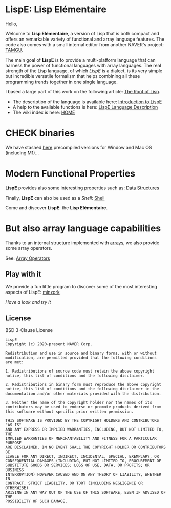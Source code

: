 # LispE: Lisp Elémentaire
  
Hello,

Welcome to __Lisp Elémentaire__, a version of Lisp that is both compact and offers an remarkable variety of functional and array language features. The code also comes with a small internal editor from another NAVER's project: [TAMGU](https://github.com/naver/tamgu).

The main goal of __LispE__ is to provide a multi-platform language that can harness the power of functional languages with array languages.
The real strength of the Lisp language, of which _LispE_ is a dialect, is its very simple but incredible versatile formalism that helps combining all these programming trends together in one single language.

I based a large part of this work on the following article: [The Root of Lisp](http://www.paulgraham.com/rootsoflisp.html).

* The description of the language is available here: [Introduction to LispE](https://github.com/naver/lispe/wiki/1.-Introduction)
* A help to the available functions is here: [LispE Language Description](https://github.com/naver/lispe/wiki/5.-Description-of-Functions,-Operators-and-Libraries)
* The wiki index is here: [HOME](https://github.com/naver/lispe/wiki)


# CHECK binaries

We have stashed [here](https://github.com/naver/lispe/tree/master/binaries) precompiled versions for Window and Mac OS (including M1)...

# Modern Functional Properties

__LispE__ provides also some interesting properties such as: [Data Structures](https://github.com/naver/lispe/wiki/6.7-Data-Structures)

Finally, __LispE__ can also be used as a _Shell_: [Shell](https://github.com/naver/lispe/wiki/7.-Shell)

Come and discover __LispE__: the __Lisp Elémentaire__.

# But also array language capabilities

Thanks to an internal structure implemented with [arrays](https://github.com/naver/lispe/wiki/2.3-Lists), we also provide some array operators.

See: [Array Operators](https://github.com/naver/lispe/wiki/5.3-A-la-APL)

## Play with it

We provide a fun little program to discover some of the most interesting aspects of LispE: [minzork](https://github.com/naver/lispe/blob/master/examples/patterns/minizork_en.lisp)

_Have a look and try it_


## License

BSD 3-Clause License

```
LispE
Copyright (c) 2020-present NAVER Corp.

Redistribution and use in source and binary forms, with or without 
modification, are permitted provided that the following conditions 
are met:

1. Redistributions of source code must retain the above copyright 
notice, this list of conditions and the following disclaimer.

2. Redistributions in binary form must reproduce the above copyright 
notice, this list of conditions and the following disclaimer in the 
documentation and/or other materials provided with the distribution.

3. Neither the name of the copyright holder nor the names of its 
contributors may be used to endorse or promote products derived from 
this software without specific prior written permission.

THIS SOFTWARE IS PROVIDED BY THE COPYRIGHT HOLDERS AND CONTRIBUTORS "AS IS" 
AND ANY EXPRESS OR IMPLIED WARRANTIES, INCLUDING, BUT NOT LIMITED TO, THE 
IMPLIED WARRANTIES OF MERCHANTABILITY AND FITNESS FOR A PARTICULAR PURPOSE 
ARE DISCLAIMED. IN NO EVENT SHALL THE COPYRIGHT HOLDER OR CONTRIBUTORS BE 
LIABLE FOR ANY DIRECT, INDIRECT, INCIDENTAL, SPECIAL, EXEMPLARY, OR 
CONSEQUENTIAL DAMAGES (INCLUDING, BUT NOT LIMITED TO, PROCUREMENT OF 
SUBSTITUTE GOODS OR SERVICES; LOSS OF USE, DATA, OR PROFITS; OR BUSINESS 
INTERRUPTION) HOWEVER CAUSED AND ON ANY THEORY OF LIABILITY, WHETHER IN 
CONTRACT, STRICT LIABILITY, OR TORT (INCLUDING NEGLIGENCE OR OTHERWISE) 
ARISING IN ANY WAY OUT OF THE USE OF THIS SOFTWARE, EVEN IF ADVISED OF THE 
POSSIBILITY OF SUCH DAMAGE.
```
